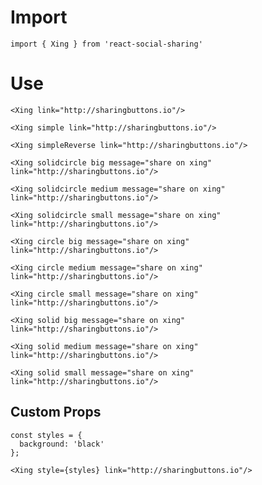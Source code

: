 # Import

```
import { Xing } from 'react-social-sharing'
```

# Use

```react
<Xing link="http://sharingbuttons.io"/>
```

```react
<Xing simple link="http://sharingbuttons.io"/>
```

```react
<Xing simpleReverse link="http://sharingbuttons.io"/>
```

```react
<Xing solidcircle big message="share on xing" link="http://sharingbuttons.io"/>
```

```react
<Xing solidcircle medium message="share on xing" link="http://sharingbuttons.io"/>
```

```react
<Xing solidcircle small message="share on xing" link="http://sharingbuttons.io"/>
```

```react
<Xing circle big message="share on xing" link="http://sharingbuttons.io"/>
```

```react
<Xing circle medium message="share on xing" link="http://sharingbuttons.io"/>
```

```react
<Xing circle small message="share on xing" link="http://sharingbuttons.io"/>
```

```react
<Xing solid big message="share on xing" link="http://sharingbuttons.io"/>
```

```react
<Xing solid medium message="share on xing" link="http://sharingbuttons.io"/>
```

```react
<Xing solid small message="share on xing" link="http://sharingbuttons.io"/>
```

## Custom Props

```react
const styles = {
  background: 'black'
};

<Xing style={styles} link="http://sharingbuttons.io"/>
```
